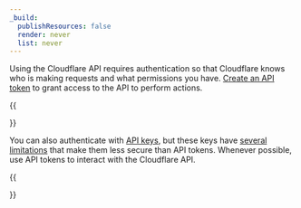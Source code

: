 ```yaml
---
_build:
  publishResources: false
  render: never
  list: never
---
```


Using the Cloudflare API requires authentication so that Cloudflare knows who is making requests and what permissions you have. [Create an API token](/fundamentals/api/get-started/create-token/) to grant access to the API to perform actions.

{{<Aside type="note">}}

You can also authenticate with [API keys](/fundamentals/api/get-started/keys/), but these keys have [several limitations](/fundamentals/api/get-started/keys/#limitations) that make them less secure than API tokens. Whenever possible, use API tokens to interact with the Cloudflare API.

{{</Aside>}}